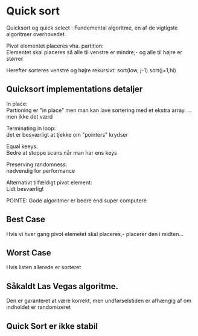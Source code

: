 # Quick sort

Quicksort og quick select : Fundemental algoritme, en af de vigtigste algoritmer overhovedet.

Pivot elementet placeres vha. partition: \
Elementet skal placeres så alle til venstre er mindre,- og alle til højre er størrer

Herefter sorteres venstre og højre rekursivt:
sort(low, j-1)
sort(j+1,hi)


## Quicksort implementations detaljer

In place:\
Partioning er "in place" men man kan lave sortering med et ekstra array. ... men ikke det værd

Terminating in loop:\
det er besværligt at tjekke om "pointers" krydser

Equal keeys: \
Bedre at stoppe scans når man har ens keys

Preserving randomness: \
nødvendig for performance

Alternativt tilfældigt pivot element: \
Lidt besværligt

POINTE: Gode algoritmer er bedre end super computere

## Best Case

Hvis vi hver gang pivot elemetet skal placeres,- placerer den i midten...

## Worst Case

Hvis listen allerede er sorteret

## Såkaldt Las Vegas algoritme.

Den er garanteret at være korrekt, men undførselstiden er afhængig af om indholdet er randomizeret

## Quick Sort er ikke stabil
